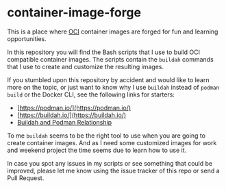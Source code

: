 # container-image-forge
This is a place where [OCI](https://de.wikipedia.org/wiki/Open_Container_Initiative) container images are forged for fun and learning opportunities.

In this repository you will find the Bash scripts that I use to build OCI compatible container images. The scripts contain the `buildah` commands that I use to create and customize the resulting images.

If you stumbled upon this repository by accident and would like to learn more on the topic, or just want to know why I use `buildah` instead of `podman build` or the Docker CLI, see the following links for starters:

  * [https://podman.io/](https://podman.io/)
  * [https://buildah.io/](https://buildah.io/)
  * [Buildah and Podman Relationship](https://podman.io/blogs/2018/10/31/podman-buildah-relationship.html)

To me `buildah` seems to be the right tool to use when you are going to create container images. And as I need some customized images for work and weekend project the time seems due to learn how to use it.

In case you spot any issues in my scripts or see something that could be improved, please let me know using the issue tracker of this repo or send a Pull Request.
